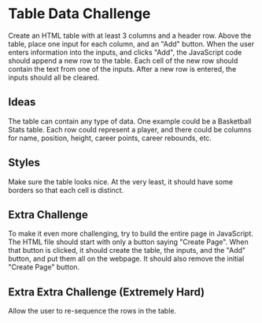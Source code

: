 # Table Data Challenge
Create an HTML table with at least 3 columns and a header row. Above the table, place one input for each column, and an "Add" button. When the user enters information into the inputs, and clicks "Add", the JavaScript code should append a new row to the table. Each cell of the new row should contain the text from one of the inputs. After a new row is entered, the inputs should all be cleared.

## Ideas
The table can contain any type of data. One example could be a Basketball Stats table. Each row could represent a player, and there could be columns for name, position, height, career points, career rebounds, etc.

## Styles
Make sure the table looks nice. At the very least, it should have some borders so that each cell is distinct.

## Extra Challenge
To make it even more challenging, try to build the entire page in JavaScript. The HTML file should start with only a button saying "Create Page". When that button is clicked, it should create the table, the inputs, and the "Add" button, and put them all on the webpage. It should also remove the initial "Create Page" button.

## Extra Extra Challenge (Extremely Hard)
Allow the user to re-sequence the rows in the table.

